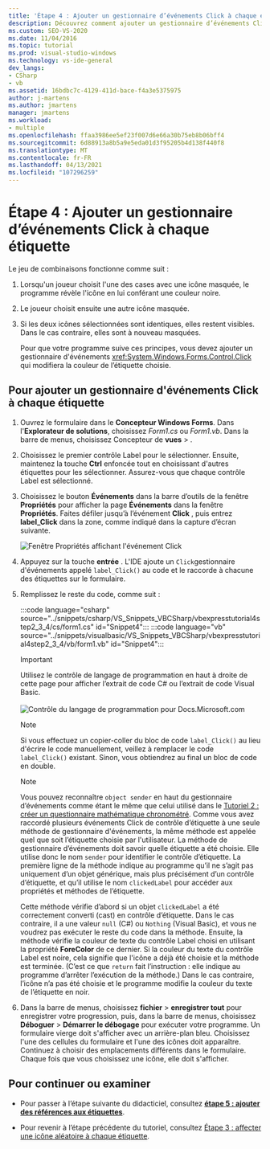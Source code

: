 ```yaml
---
title: 'Étape 4 : Ajouter un gestionnaire d’événements Click à chaque étiquette'
description: Découvrez comment ajouter un gestionnaire d’événements Click à chaque contrôle Label.
ms.custom: SEO-VS-2020
ms.date: 11/04/2016
ms.topic: tutorial
ms.prod: visual-studio-windows
ms.technology: vs-ide-general
dev_langs:
- CSharp
- vb
ms.assetid: 16bdbc7c-4129-411d-bace-f4a3e5375975
author: j-martens
ms.author: jmartens
manager: jmartens
ms.workload:
- multiple
ms.openlocfilehash: ffaa3986ee5ef23f007d6e66a30b75eb8b06bff4
ms.sourcegitcommit: 6d88913a8b5a9e5eda01d3f95205b4d138f440f8
ms.translationtype: MT
ms.contentlocale: fr-FR
ms.lasthandoff: 04/13/2021
ms.locfileid: "107296259"
---
```

# <a name="step-4-add-a-click-event-handler-to-each-label"></a>Étape 4 : Ajouter un gestionnaire d’événements Click à chaque étiquette

Le jeu de combinaisons fonctionne comme suit :

1. Lorsqu'un joueur choisit l'une des cases avec une icône masquée, le programme révèle l'icône en lui conférant une couleur noire.

2. Le joueur choisit ensuite une autre icône masquée.

3. Si les deux icônes sélectionnées sont identiques, elles restent visibles. Dans le cas contraire, elles sont à nouveau masquées.

   Pour que votre programme suive ces principes, vous devez ajouter un gestionnaire d'événements <xref:System.Windows.Forms.Control.Click> qui modifiera la couleur de l’étiquette choisie.

## <a name="to-add-a-click-event-handler-to-each-label"></a>Pour ajouter un gestionnaire d'événements Click à chaque étiquette

1. Ouvrez le formulaire dans le **Concepteur Windows Forms**. Dans l'**Explorateur de solutions**, choisissez *Form1.cs* ou *Form1.vb*. Dans la barre de menus, choisissez Concepteur de **vues**  >  .

2. Choisissez le premier contrôle Label pour le sélectionner. Ensuite, maintenez la touche **Ctrl** enfoncée tout en choisissant d'autres étiquettes pour les sélectionner. Assurez-vous que chaque contrôle Label est sélectionné.

3. Choisissez le bouton **Événements** dans la barre d’outils de la fenêtre **Propriétés** pour afficher la page **Événements** dans la fenêtre **Propriétés**. Faites défiler jusqu’à l’événement **Click** , puis entrez **label_Click** dans la zone, comme indiqué dans la capture d’écran suivante.

     ![Fenêtre Propriétés affichant l'événement Click](../ide/media/express_labelclick.png)

4. Appuyez sur la touche **entrée** . L'IDE ajoute un `Click`gestionnaire d'événements appelé `label_Click()` au code et le raccorde à chacune des étiquettes sur le formulaire.

5. Remplissez le reste du code, comme suit :

    :::code language="csharp" source="../snippets/csharp/VS_Snippets_VBCSharp/vbexpresstutorial4step2_3_4/cs/form1.cs" id="Snippet4":::
    :::code language="vb" source="../snippets/visualbasic/VS_Snippets_VBCSharp/vbexpresstutorial4step2_3_4/vb/form1.vb" id="Snippet4":::

    > [!IMPORTANT]
    > Utilisez le contrôle de langage de programmation en haut à droite de cette page pour afficher l’extrait de code C# ou l’extrait de code Visual Basic.<br><br>![Contrôle du langage de programmation pour Docs.Microsoft.com](../ide/media/docs-programming-language-control.png)

    > [!NOTE]
    > Si vous effectuez un copier-coller du bloc de code `label_Click()` au lieu d'écrire le code manuellement, veillez à remplacer le code `label_Click()` existant. Sinon, vous obtiendrez au final un bloc de code en double.

    > [!NOTE]
    > Vous pouvez reconnaître `object sender` en haut du gestionnaire d’événements comme étant le même que celui utilisé dans le [Tutoriel 2 : créer un questionnaire mathématique chronométré](../ide/tutorial-2-create-a-timed-math-quiz.md). Comme vous avez raccordé plusieurs événements Click de contrôle d’étiquette à une seule méthode de gestionnaire d'événements, la même méthode est appelée quel que soit l’étiquette choisie par l'utilisateur. La méthode de gestionnaire d’événements doit savoir quelle étiquette a été choisie. Elle utilise donc le nom `sender` pour identifier le contrôle d’étiquette. La première ligne de la méthode indique au programme qu’il ne s’agit pas uniquement d’un objet générique, mais plus précisément d’un contrôle d’étiquette, et qu’il utilise le nom `clickedLabel` pour accéder aux propriétés et méthodes de l’étiquette.

     Cette méthode vérifie d’abord si un objet `clickedLabel` a été correctement converti (cast) en contrôle d’étiquette. Dans le cas contraire, il a une valeur `null` (C#) ou `Nothing` (Visual Basic), et vous ne voudrez pas exécuter le reste du code dans la méthode. Ensuite, la méthode vérifie la couleur de texte du contrôle Label choisi en utilisant la propriété **ForeColor** de ce dernier. Si la couleur du texte du contrôle Label est noire, cela signifie que l'icône a déjà été choisie et la méthode est terminée. (C’est ce que `return` fait l’instruction : elle indique au programme d’arrêter l’exécution de la méthode.) Dans le cas contraire, l’icône n’a pas été choisie et le programme modifie la couleur du texte de l’étiquette en noir.

6. Dans la barre de menus, choisissez **fichier**  >  **enregistrer tout** pour enregistrer votre progression, puis, dans la barre de menus, choisissez **Déboguer**  >  **Démarrer le débogage** pour exécuter votre programme. Un formulaire vierge doit s'afficher avec un arrière-plan bleu. Choisissez l'une des cellules du formulaire et l'une des icônes doit apparaître. Continuez à choisir des emplacements différents dans le formulaire. Chaque fois que vous choisissez une icône, elle doit s'afficher.

## <a name="to-continue-or-review"></a>Pour continuer ou examiner

- Pour passer à l’étape suivante du didacticiel, consultez **[étape 5 : ajouter des références aux étiquettes](../ide/step-5-add-label-references.md)**.

- Pour revenir à l’étape précédente du tutoriel, consultez [Étape 3 : affecter une icône aléatoire à chaque étiquette](../ide/step-3-assign-a-random-icon-to-each-label.md).

